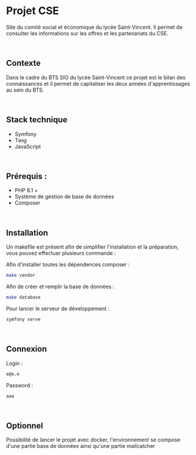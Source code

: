 # Projet CSE

Site du comité social et économique du lycée Saint-Vincent. Il permet de consulter les informations sur les offres et les partenariats du CSE.

<br>

## Contexte
Dans le cadre du BTS SIO du lycée Saint-Vincent ce projet est le bilan des connaissances et il permet de capitaliser les deux années d'apprentissages au sein du BTS.

<br>

## Stack technique
 - Symfony
 - Twig
 - JavaScript

<br>

## Prérequis :
 - PHP 8.1 +
 - Système de gestion de base de données
 - Composer

<br>

## Installation
Un makefile est présent afin de simplifier l'installation et la préparation, vous pouvez effectuer plusieurs commande :

Afin d'installer toutes les dépendences composer :
```bash
make vendor
```

Afin de créer et remplir la base de données :
```bash
make database
```

Pour lancer le serveur de développement :
```bash
symfony serve
```
<br>

## Connexion

Login :
```bash
e@e.e
```

Password :
```bash
aaa
```
<br>

## Optionnel
Possibilité de lancer le projet avec docker, l'environnement se compose d'une partie base de données ainsi qu'une partie mailcatcher
